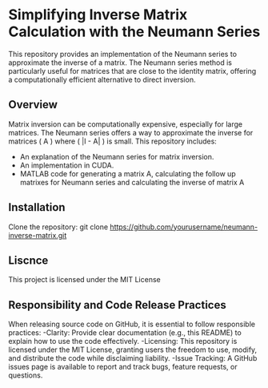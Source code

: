 # Simplifying Inverse Matrix Calculation with the Neumann Series

This repository provides an implementation of the Neumann series to approximate the inverse of a matrix.
The Neumann series method is particularly useful for matrices that are close to the identity matrix, offering a computationally efficient alternative to direct inversion.

## Overview

Matrix inversion can be computationally expensive, especially for large matrices.
The Neumann series offers a way to approximate the inverse for matrices \( A \) where \( \|I - A\| \) is small. This repository includes:
- An explanation of the Neumann series for matrix inversion.
- An implementation in CUDA.
- MATLAB code for generating a matrix A, calculating the follow up matrixes for Neumann series and calculating the inverse of matrix A

## Installation

Clone the repository:
git clone https://github.com/yourusername/neumann-inverse-matrix.git

## Liscnce

This project is licensed under the MIT License

## Responsibility and Code Release Practices

When releasing source code on GitHub, it is essential to follow responsible practices:
-Clarity: Provide clear documentation (e.g., this README) to explain how to use the code effectively.
-Licensing: This repository is licensed under the MIT License, granting users the freedom to use, modify, and distribute the code while disclaiming liability.
-Issue Tracking: A GitHub issues page is available to report and track bugs, feature requests, or questions.
